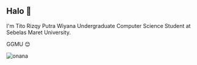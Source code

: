 ## Halo 👋

<!--
**titorpw/titorpw** is a ✨ _special_ ✨ repository because its `README.md` (this file) appears on your GitHub profile.

Here are some ideas to get you started:

- 🔭 I’m currently working on ...
- 🌱 I’m currently learning ...
- 👯 I’m looking to collaborate on ...
- 🤔 I’m looking for help with ...
- 💬 Ask me about ...
- 📫 How to reach me: ...
- 😄 Pronouns: ...
- ⚡ Fun fact: ...
-->

I'm Tito Rizqy Putra Wiyana
Undergraduate Computer Science Student at Sebelas Maret University.

GGMU 😊

![onana](https://media.giphy.com/media/v1.Y2lkPTc5MGI3NjExaXR2dDF6Y3MxZTIwMGY5eGFjbGlwNWU5NXdnN3pwb2FrMTJka2c4byZlcD12MV9naWZzX3NlYXJjaCZjdD1n/cAv12HX6DZVZucTgUf/giphy.gif)
